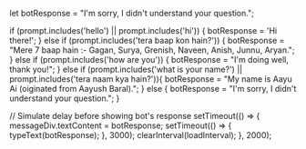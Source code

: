 let botResponse = "I'm sorry, I didn't understand your question.";

  if (prompt.includes('hello') || prompt.includes('hi')) {
    botResponse = 'Hi there!';
  } else if (prompt.includes('tera baap kon hain?')) {
    botResponse = "Mere 7 baap hain :- Gagan, Surya, Grenish, Naveen, Anish, Junnu, Aryan.";
  } else if (prompt.includes('how are you')) {
    botResponse = "I'm doing well, thank you!";
  } else if (prompt.includes('what is your name?') || prompt.includes('tera naam kya hain?')){
    botResponse = "My name is Aayu Ai (oiginated from Aayush Baral).";
  } else {
    botResponse = "I'm sorry, I didn't understand your question.";
  }

  // Simulate delay before showing bot's response
  setTimeout(() => {
    messageDiv.textContent = botResponse;
    setTimeout(() => {
      typeText(botResponse);
    }, 3000);
    clearInterval(loadInterval);
  }, 2000);